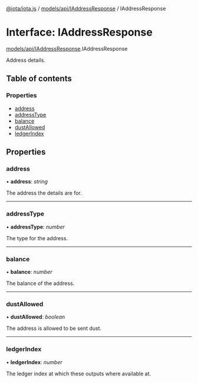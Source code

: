 [@iota/iota.js](../README.md) / [models/api/IAddressResponse](../modules/models_api_iaddressresponse.md) / IAddressResponse

# Interface: IAddressResponse

[models/api/IAddressResponse](../modules/models_api_iaddressresponse.md).IAddressResponse

Address details.

## Table of contents

### Properties

- [address](models_api_iaddressresponse.iaddressresponse.md#address)
- [addressType](models_api_iaddressresponse.iaddressresponse.md#addresstype)
- [balance](models_api_iaddressresponse.iaddressresponse.md#balance)
- [dustAllowed](models_api_iaddressresponse.iaddressresponse.md#dustallowed)
- [ledgerIndex](models_api_iaddressresponse.iaddressresponse.md#ledgerindex)

## Properties

### address

• **address**: *string*

The address the details are for.

___

### addressType

• **addressType**: *number*

The type for the address.

___

### balance

• **balance**: *number*

The balance of the address.

___

### dustAllowed

• **dustAllowed**: *boolean*

The address is allowed to be sent dust.

___

### ledgerIndex

• **ledgerIndex**: *number*

The ledger index at which these outputs where available at.
